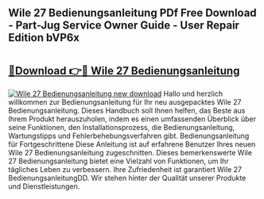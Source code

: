 ## Wile 27 Bedienungsanleitung PDf Free Download - Part-Jug Service Owner Guide - User Repair Edition bVP6x

# <h2><a href="http://df5gpb1.blite.top/?on=Wile+27+Bedienungsanleitung">🔗Download 👉🔴 Wile 27 Bedienungsanleitung</a></h2>

[![Wile 27 Bedienungsanleitung new download](https://i.imgur.com/lujVjoI.png)](http://df5gpb1.blite.top/?on=Wile+27+Bedienungsanleitung)
Hallo und herzlich willkommen zur Bedienungsanleitung für Ihr neu ausgepacktes Wile 27 Bedienungsanleitung. Dieses Handbuch soll Ihnen helfen, das Beste aus Ihrem Produkt herauszuholen, indem es einen umfassenden Überblick über seine Funktionen, den Installationsprozess, die Bedienungsanleitung, Wartungstipps und Fehlerbehebungsverfahren gibt. Bedienungsanleitung für Fortgeschrittene Diese Anleitung ist auf erfahrene Benutzer Ihres neuen Wile 27 Bedienungsanleitung zugeschnitten. Dieses bemerkenswerte Wile 27 Bedienungsanleitung bietet eine Vielzahl von Funktionen, um Ihr tägliches Leben zu verbessern. Ihre Zufriedenheit ist garantiert Wile 27 BedienungsanleitungDD. Wir stehen hinter der Qualität unserer Produkte und Dienstleistungen.

